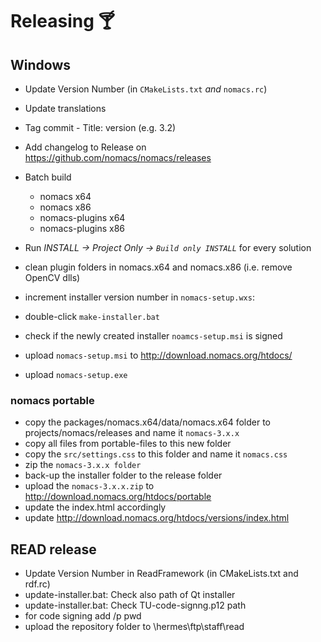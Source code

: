 # Releasing 🍸

## Windows
- Update Version Number (in `CMakeLists.txt` *and* `nomacs.rc`)
- Update translations
- Tag commit - Title: version (e.g. 3.2)
- Add changelog to Release on https://github.com/nomacs/nomacs/releases
- Batch build
  - nomacs x64
  - nomacs x86
  - nomacs-plugins x64
  - nomacs-plugins x86
- Run _INSTALL -> Project Only -> `Build only INSTALL`_ for every solution

- clean plugin folders in nomacs.x64 and nomacs.x86 (i.e. remove OpenCV dlls)
- increment installer version number in `nomacs-setup.wxs`: <?define ProductVersion = "3.7.5"?>
- double-click `make-installer.bat`
- check if the newly created installer `noamcs-setup.msi` is signed
- upload `nomacs-setup.msi` to http://download.nomacs.org/htdocs/
- upload `nomacs-setup.exe`

### nomacs portable
- copy the packages/nomacs.x64/data/nomacs.x64 folder to projects/nomacs/releases and name it `nomacs-3.x.x`
- copy all files from portable-files to this new folder
- copy the `src/settings.css` to this folder and name it `nomacs.css`
- zip the `nomacs-3.x.x folder`
- back-up the installer folder to the release folder
- upload the `nomacs-3.x.x.zip` to http://download.nomacs.org/htdocs/portable
- update the index.html accordingly
- update http://download.nomacs.org/htdocs/versions/index.html

## READ release
- Update Version Number in ReadFramework (in CMakeLists.txt and rdf.rc)
- update-installer.bat: Check also path of Qt installer
- update-installer.bat: Check TU-code-signng.p12 path
- for code signing add /p pwd
- upload the repository folder to \\hermes\ftp\staff\read
